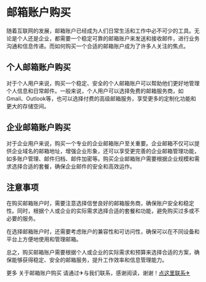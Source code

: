 # 邮箱账户购买

随着互联网的发展，邮箱账户已经成为人们日常生活和工作中必不可少的工具。无论是个人还是企业，都需要一个稳定可靠的邮箱账户来发送和接收邮件，进行业务沟通和信息传递。而如何购买一个合适的邮箱账户成为了许多人关注的焦点。

## 个人邮箱账户购买

对于个人用户来说，购买一个稳定、安全的个人邮箱账户可以帮助他们更好地管理个人信息和日常邮件。一般来说，个人用户可以选择免费的邮箱服务商，如Gmail、Outlook等，也可以选择付费的高级邮箱服务，享受更多的定制化功能和更大的存储空间。

## 企业邮箱账户购买

对于企业用户来说，购买一个专业的企业邮箱账户至关重要。企业邮箱不仅可以提供企业域名的邮箱地址，增强企业形象，还可以享受更完善的企业邮箱管理功能，如多账户管理、邮件归档、邮件加密等。购买企业邮箱账户需要根据企业规模和需求选择合适的套餐，确保企业邮件的安全和高效运作。

## 注意事项

在购买邮箱账户时，需要注意选择信誉良好的邮箱服务商，确保账户安全和稳定性。同时，根据个人或企业的实际需求选择合适的套餐和功能，避免购买过多或不必要的服务。

在选择邮箱账户时，还需要考虑账户的兼容性和可访问性，确保可以在不同设备和平台上方便地使用和管理邮箱。

总之，购买邮箱账户需要根据个人或企业的实际需求和预算来选择合适的方案，确保能够获得稳定、安全的邮箱服务，提升工作效率和信息管理能力。

更多 关于邮箱账户购买 请通过✈与我们联系，感谢阅读，谢谢！[点这里联系✈](https://d.k02.cc)